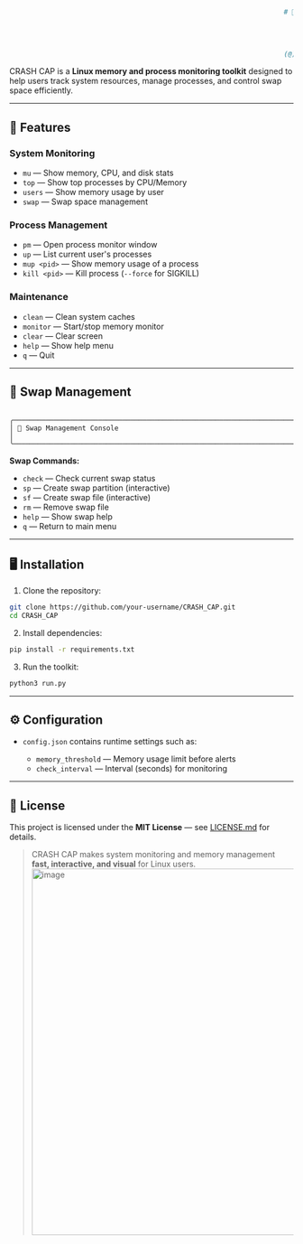 ```markdown
                                                                    # 🚨 CRASH CAP — System Memory Toolkit
                                                                    
                                                                        /\_/\           ___
                                                                       = o_o =_______    \ \  -bz7-
                                                                        __^      __(  \.__) )
                                                                    (@)<_____>__(_____)_____/
```


CRASH CAP is a **Linux memory and process monitoring toolkit** designed to help users track system resources, manage processes, and control swap space efficiently.  

---

## 🔹 Features

### **System Monitoring**
- `mu` — Show memory, CPU, and disk stats  
- `top` — Show top processes by CPU/Memory  
- `users` — Show memory usage by user  
- `swap` — Swap space management  

### **Process Management**
- `pm` — Open process monitor window  
- `up` — List current user's processes  
- `mup <pid>` — Show memory usage of a process  
- `kill <pid>` — Kill process (`--force` for SIGKILL)  

### **Maintenance**
- `clean` — Clean system caches  
- `monitor` — Start/stop memory monitor  
- `clear` — Clear screen  
- `help` — Show help menu  
- `q` — Quit  

---

## 🔹 Swap Management

```

╭───────────────────────────────────────────────────────────────────────╮
│ 🔷 Swap Management Console                                            │
╰───────────────────────────────────────────────────────────────────────╯

````

**Swap Commands:**
- `check` — Check current swap status  
- `sp` — Create swap partition (interactive)  
- `sf` — Create swap file (interactive)  
- `rm` — Remove swap file  
- `help` — Show swap help  
- `q` — Return to main menu  

---

## 🖥️ Installation

1. Clone the repository:

```bash
git clone https://github.com/your-username/CRASH_CAP.git
cd CRASH_CAP
````

2. Install dependencies:

```bash
pip install -r requirements.txt
```

3. Run the toolkit:

```bash
python3 run.py
```

---

## ⚙️ Configuration

* `config.json` contains runtime settings such as:

  * `memory_threshold` — Memory usage limit before alerts
  * `check_interval` — Interval (seconds) for monitoring

---

## 📄 License

This project is licensed under the **MIT License** — see [LICENSE.md](LICENSE.md) for details.



> CRASH CAP makes system monitoring and memory management **fast, interactive, and visual** for Linux users.
> <img width="1365" height="649" alt="image" src="https://github.com/user-attachments/assets/6048e087-7216-47d3-9a81-0483fbdbba26" />

